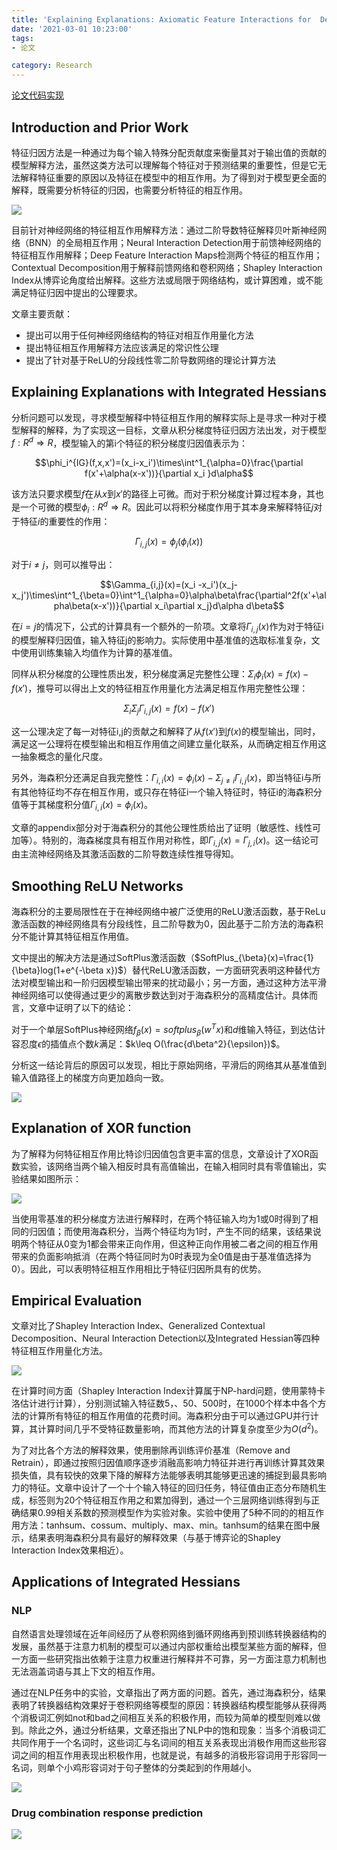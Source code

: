 ```yaml
---
title: 'Explaining Explanations: Axiomatic Feature Interactions for  Deep Networks'
date: '2021-03-01 10:23:00'
tags: 
- 论文

category: Research
---
```


[论文代码实现](https://github.com/suinleelab/path_explain)

## Introduction  and  Prior Work
特征归因方法是一种通过为每个输入特殊分配贡献度来衡量其对于输出值的贡献的模型解释方法，虽然这类方法可以理解每个特征对于预测结果的重要性，但是它无法解释特征重要的原因以及特征在模型中的相互作用。为了得到对于模型更全面的解释，既需要分析特征的归因，也需要分析特征的相互作用。

![](../public\阅读笔记17\01.jpg)

目前针对神经网络的特征相互作用解释方法：通过二阶导数特征解释贝叶斯神经网络（BNN）的全局相互作用；Neural Interaction Detection用于前馈神经网络的特征相互作用解释；Deep Feature Interaction Maps检测两个特征的相互作用；Contextual Decomposition用于解释前馈网络和卷积网络；Shapley Interaction Index从博弈论角度给出解释。这些方法或局限于网络结构，或计算困难，或不能满足特征归因中提出的公理要求。

文章主要贡献：
- 提出可以用于任何神经网络结构的特征对相互作用量化方法
- 提出特征相互作用解释方法应该满足的常识性公理
- 提出了针对基于ReLU的分段线性零二阶导数网络的理论计算方法

## Explaining  Explanations  with  Integrated  Hessians

分析问题可以发现，寻求模型解释中特征相互作用的解释实际上是寻求一种对于模型解释的解释，为了实现这一目标，文章从积分梯度特征归因方法出发，对于模型$f:R^d\Rightarrow R$，模型输入的第i个特征的积分梯度归因值表示为：

$$\phi_i^{IG}(f,x,x')=(x_i-x_i')\times\int^1_{\alpha=0}\frac{\partial f(x'+\alpha(x-x'))}{\partial x_i }d\alpha$$

该方法只要求模型$f$在从$x$到$x'$的路径上可微。而对于积分梯度计算过程本身，其也是一个可微的模型$\phi_i:R^d\Rightarrow R$。因此可以将积分梯度作用于其本身来解释特征$j$对于特征$i$的重要性的作用：

$$\Gamma_{i,j}(x)=\phi_j(\phi_i(x))$$

对于$i\not ={j}$，则可以推导出：

$$\Gamma_{i,j}(x)=(x_i -x_i')(x_j-x_j')\times\int^1_{\beta=0}\int^1_{\alpha=0}\alpha\beta\frac{\partial^2f(x'+\alpha\beta(x-x'))}{\partial x_i\partial x_j}d\alpha d\beta$$

在$i=j$的情况下，公式的计算具有一个额外的一阶项。文章将$\Gamma_{i,j}(x)$作为对于特征i的模型解释归因值，输入特征j的影响力。实际使用中基准值的选取标准复杂，文中使用训练集输入均值作为计算的基准值。

同样从积分梯度的公理性质出发，积分梯度满足完整性公理：$\Sigma_i\phi_i(x)=f(x)-f(x')$，推导可以得出上文的特征相互作用量化方法满足相互作用完整性公理：

$$\Sigma_i\Sigma_j\Gamma_{i,j}(x)=f(x)-f(x')$$

这一公理决定了每一对特征i,j的贡献之和解释了从$f(x')$到$f(x)$的模型输出，同时，满足这一公理将在模型输出和相互作用值之间建立量化联系，从而确定相互作用这一抽象概念的量化尺度。

另外，海森积分还满足自我完整性：$\Gamma_{i,i}(x)=\phi_i(x)-\Sigma_{j\not ={i}}\Gamma_{i,j}(x)$，即当特征i与所有其他特征均不存在相互作用，或只存在特征i一个输入特征时，特征i的海森积分值等于其梯度积分值$\Gamma_{i,i}(x)=\phi_i(x)$。

文章的appendix部分对于海森积分的其他公理性质给出了证明（敏感性、线性可加等）。特别的，海森梯度具有相互作用对称性，即$\Gamma_{i,j}(x)=\Gamma_{j,i}(x)$。这一结论可由主流神经网络及其激活函数的二阶导数连续性推导得知。

## Smoothing  ReLU Networks

海森积分的主要局限性在于在神经网络中被广泛使用的ReLU激活函数，基于ReLu激活函数的神经网络具有分段线性，且二阶导数为0，因此基于二阶方法的海森积分不能计算其特征相互作用值。

文中提出的解决方法是通过SoftPlus激活函数（$SoftPlus_{\beta}(x)=\frac{1}{\beta}log(1+e^{-\beta x})$）替代ReLU激活函数，一方面研究表明这种替代方法对模型输出和一阶归因模型输出带来的扰动最小；另一方面，通过这种方法平滑神经网络可以使得通过更少的离散步数达到对于海森积分的高精度估计。具体而言，文章中证明了以下的结论：

对于一个单层SoftPlus神经网络$f_{\beta}(x)=softplus_{\beta}(w^Tx)$和$d$维输入特征，到达估计容忍度$\epsilon$的插值点个数$k$满足：$k\leq O(\frac{d\beta^2}{\epsilon})$。

分析这一结论背后的原因可以发现，相比于原始网络，平滑后的网络其从基准值到输入值路径上的梯度方向更加趋向一致。

![](../public\阅读笔记17\02.jpg)

## Explanation of XOR function

为了解释为何特征相互作用比特诊归因值包含更丰富的信息，文章设计了XOR函数实验，该网络当两个输入相反时具有高值输出，在输入相同时具有零值输出，实验结果如图所示：

![](../public\阅读笔记17\03.jpg)

当使用零基准的积分梯度方法进行解释时，在两个特征输入均为1或0时得到了相同的归因值；而使用海森积分，当两个特征均为1时，产生不同的结果，该结果说明两个特征从0变为1都会带来正向作用，但这种正向作用被二者之间的相互作用带来的负面影响抵消（在两个特征同时为0时表现为全0值是由于基准值选择为0）。因此，可以表明特征相互作用相比于特征归因所具有的优势。

## Empirical Evaluation

文章对比了Shapley Interaction Index、Generalized Contextual Decomposition、Neural Interaction Detection以及Integrated Hessian等四种特征相互作用量化方法。

![](../public\阅读笔记17\04.jpg)

在计算时间方面（Shapley Interaction Index计算属于NP-hard问题，使用蒙特卡洛估计进行计算），分别测试输入特征数5，、50、500时，在1000个样本中各个方法的计算所有特征的相互作用值的花费时间。海森积分由于可以通过GPU并行计算，其计算时间几乎不受特征数量影响，而其他方法的计算复杂度至少为$O(d^2)$。

为了对比各个方法的解释效果，使用删除再训练评价基准（Remove and Retrain），即通过按照归因值顺序逐步消融高影响力特征并进行再训练计算其效果损失值，具有较快的效果下降的解释方法能够表明其能够更迅速的捕捉到最具影响力的特征。文章中设计了一个十个输入特征的回归任务，特征值由正态分布随机生成，标签则为20个特征相互作用之和累加得到，通过一个三层网络训练得到与正确结果0.99相关系数的预测模型作为实验对象。实验中使用了5种不同的的相互作用方法：tanhsum、cossum、multiply、max、min。tanhsum的结果在图中展示，结果表明海森积分具有最好的解释效果（与基于博弈论的Shapley Interaction Index效果相近）。

## Applications of Integrated Hessians

### NLP

自然语言处理领域在近年间经历了从卷积网络到循环网络再到预训练转换器结构的发展，虽然基于注意力机制的模型可以通过内部权重给出模型某些方面的解释，但一方面一些研究指出依赖于注意力权重进行解释并不可靠，另一方面注意力机制也无法涵盖词语与其上下文的相互作用。

通过在NLP任务中的实验，文章指出了两方面的问题。首先，通过海森积分，结果表明了转换器结构效果好于卷积网络等模型的原因：转换器结构模型能够从获得两个消极词汇例如not和bad之间相互关系的积极作用，而较为简单的模型则难以做到。除此之外，通过分析结果，文章还指出了NLP中的饱和现象：当多个消极词汇共同作用于一个名词时，这些词汇与名词间的相互关系表现出消极作用而这些形容词之间的相互作用表现出积极作用，也就是说，有越多的消极形容词用于形容同一名词，则单个小鸡形容词对于句子整体的分类起到的作用越小。

![](../public\阅读笔记17\06.jpg)

### Drug  combination  response prediction

![](../public\阅读笔记17\07.jpg)
